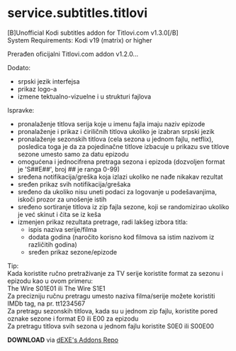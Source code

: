 # service.subtitles.titlovi  
[B]Unofficial Kodi subtitles addon for Titlovi.com v1.3.0[/B]  
System Requirements: Kodi v19 (matrix) or higher  

Prerađen oficijalni Titlovi.com addon v1.2.0...

Dodato:
- srpski jezik interfejsa
- prikaz logo-a
- izmene tektualno-vizuelne i u strukturi fajlova

Ispravke:
- pronalaženje titlova serija koje u imenu fajla imaju naziv epizode
- pronalaženje i prikaz i ćiriličnih titlova ukoliko je izabran srpski jezik
- pronalaženje sezonskih titlova (cela sezona u jednom fajlu, netflix), posledica toga je da za pojedinačne titlove izbacuje u prikazu sve titlove sezone umesto samo za datu epizodu
- omogućena i jednocifrena pretraga sezona i epizoda (dozvoljen format je 'S##E##', broj ## je ranga 0-99)
- sređena notifikacija/greška koja izlazi ukoliko ne nađe nikakav rezultat
- sređen prikaz svih notifikacija/grešaka
- sređeno da ukoliko nisu uneti podaci za logovanje u podešavanjima, iskoči prozor za unošenje istih
- sređeno sortiranje titlova iz zip fajla sezone, koji se randomizirao ukoliko je već skinut i čita se iz keša
- izmenjen prikaz rezultata pretrage, radi lakšeg izbora titla:
	- ispis naziva serije/filma
	- dodata godina (naročito korisno kod filmova sa istim nazivom iz različitih godina)
	- sređen prikaz sezone/epizode

Tip:  
Kada koristite ručno pretraživanje za TV serije koristite format za sezonu i epizodu kao u ovom primeru:  
  The Wire S01E01 ili The Wire S1E1  
Za precizniju ručnu pretragu umesto naziva filma/serije možete koristiti IMDb tag, na pr. tt1234567  
Za pretragu sezonskih titlova, kada su u jednom zip fajlu, koristite pored oznake sezone i format E0 ili E00 za epizodu  
Za pretragu titlova svih sezona u jednom fajlu koristite S0E0 ili S00E00  

**DOWNLOAD** via <a href="https://github.com/deklica/repo.dexe/tree/master/repo/repository.dexe" target="_blank">dEXE's Addons Repo</a>
